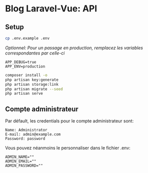 # Blog Laravel-Vue: API

## Setup

```sh
cp .env.example .env
```

*Optionnel: Pour un passage en production, remplacez les variables correspondantes par celle-ci*

```.env
APP_DEBUG=true
APP_ENV=production
```

```sh
composer install -o
php artisan key:generate
php artisan storage:link
php artisan migrate --seed
php artisan serve
```

## Compte administrateur

Par défault, les credentials pour le compte administrateur sont:

```text
Name: Administrator
E-mail: admin@example.com
Password: password
```

Vous pouvez néanmoins le personnaliser dans le fichier .env:

```.env
ADMIN_NAME=""
ADMIN_EMAIL=""
ADMIN_PASSWORD=""
```
